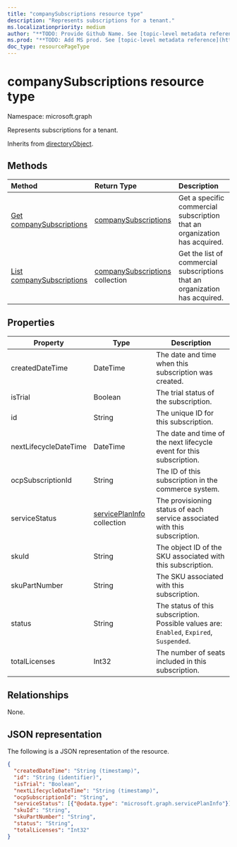 ```yaml
---
title: "companySubscriptions resource type"
description: "Represents subscriptions for a tenant."
ms.localizationpriority: medium
author: "**TODO: Provide Github Name. See [topic-level metadata reference](https://aka.ms/msgo?pagePath=Document-APIs/Guidelines/Metadata)**"
ms.prod: "**TODO: Add MS prod. See [topic-level metadata reference](https://aka.ms/msgo?pagePath=Document-APIs/Guidelines/Metadata)**"
doc_type: resourcePageType
---
```


# companySubscriptions resource type

Namespace: microsoft.graph

Represents subscriptions for a tenant.

Inherits from [directoryObject](directoryobject.md).

## Methods

| Method                                                           | Return Type                                                | Description                                                                 |
| :--------------------------------------------------------------- | :--------------------------------------------------------- | :-------------------------------------------------------------------------- |
| [Get companySubscriptions](../api/companysubscriptions-get.md)   | [companySubscriptions](companysubscriptions.md)            | Get a specific commercial subscription that an organization has acquired.   |
| [List companySubscriptions](../api/companysubscriptions-list.md) | [companySubscriptions](companysubscriptions.md) collection | Get the list of commercial subscriptions that an organization has acquired. |

## Properties

| Property                | Type                                             | Description                                                                |
| ----------------------- | ------------------------------------------------ | -------------------------------------------------------------------------- |
| createdDateTime       | DateTime                                       | The date and time when this subscription was created.                               |
| isTrial               | Boolean                                        | The trial status of the subscription.                                          |
| id                    | String                                         | The unique ID for this subscription.                                        |
| nextLifecycleDateTime | DateTime                                       | The date and time of the next lifecycle event for this subscription.                |
| ocpSubscriptionId     | String                                         | The ID of this subscription in the commerce system.                        |
| serviceStatus         | [servicePlanInfo](serviceplaninfo.md) collection | The provisioning status of each service associated with this subscription. |
| skuId                 | String                                         | The object ID of the SKU associated with this subscription.                |
| skuPartNumber         | String                                         | The SKU associated with this subscription.                                 |
| status                | String                                         | The status of this subscription. Possible values are: `Enabled`, `Expired`, `Suspended`.          |
| totalLicenses         | Int32                                          | The number of seats included in this subscription.                         |

## Relationships

None.

## JSON representation

The following is a JSON representation of the resource.

<!-- {
  "blockType": "resource",
  "optionalProperties": [
  ],
  "keyProperty": "id",
  "@odata.type": "microsoft.graph.companySubscriptions"
}-->

```json
{
  "createdDateTime": "String (timestamp)",
  "id": "String (identifier)",
  "isTrial": "Boolean",
  "nextLifecycleDateTime": "String (timestamp)",
  "ocpSubscriptionId": "String",
  "serviceStatus": [{"@odata.type": "microsoft.graph.servicePlanInfo"}],
  "skuId": "String",
  "skuPartNumber": "String",
  "status": "String",
  "totalLicenses": "Int32"
}
```
